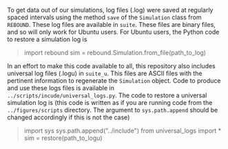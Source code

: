 To get data out of our simulations, log files (.log) were saved at regularly spaced intervals using the method `save` of the `Simulation` class from `REBOUND`. These log files are available in `suite`. These files are binary files, and so will only work for Ubuntu users. For Ubuntu users, the Python code to restore a simulation log is
> import rebound
> sim = rebound.Simulation.from_file(path_to_log)

In an effort to make this code available to all, this repository also includes universal log files (.logu) in `suite_u`. This files are ASCII files with the pertinent information to regenerate the `Simulation` object. Code to produce and use these logs files is available in `../scripts/incude/universal_logs.py`. The code to restore a universal simulation log is (this code is written as if you are running code from the `../figures/scripts` directory. The argument to `sys.path.append` should be changed accordingly if this is not the case)
> import sys
> sys.path.append("../include")
> from universal_logs import *
> sim = restore(path_to_logu)
